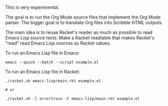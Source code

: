 This is very experimental.

The goal is to run the Org Mode source files that implement the Org Mode parser.
The bigger goal is to translate Org files into Scribble HTML outputs.

The main idea is to reuse Racket's reader as much as possible to read Emacs Lisp source texts:
Make a Racket readtable that makes Racket's "read" read Emacs Lisp sources as Racket values.

To run an Emacs Lisp file in Emacs:

```
emacs --quick --batch --script example.el
```

To run an Emacs Lisp file in Racket:

```
./racket.sh emacs-lisp/main.rkt example.el

# or

./racket.sh -l errortrace -t emacs-lisp/main.rkt example.el
```
